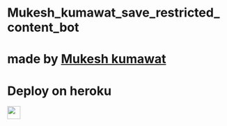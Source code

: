 # Mukesh_kumawat_save_restricted_content_bot
# made by [Mukesh kumawat](https://telegram.me/mukesh_k_017) 

 
# Deploy on heroku


<a href="https://dashboard.heroku.com/new?template=https://github.com/ save_restricted_bot">
     <img height="30px" src="https://img.shields.io/badge/Deploy%20To%20Heroku-blueviolet?style=for-the-badge&logo=heroku">
  </a>
